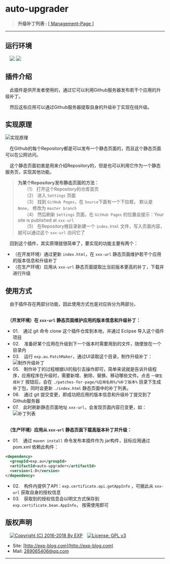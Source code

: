 # auto-upgrader

> <b>升级补丁列表&nbsp;:&nbsp;</b>[[ Management-Page ]](https://lyy289065406.github.io/auto-upgrader/)


------

## 运行环境

　![](https://img.shields.io/badge/Platform-Windows%20x64-brightgreen.svg)  ![](https://img.shields.io/badge/JDK-1.7%2B-brightgreen.svg)

## 插件介绍

　此插件是供开发者使用的，通过它可以利用Github服务器发布若干个应用的升级补丁。

　然后这些应用可以通过Github服务器提取自身的升级补丁实现在线升级。


## 实现原理

![实现原理](https://raw.githubusercontent.com/lyy289065406/auto-upgrader/master/doc/01-%E8%BD%AF%E4%BB%B6%E8%87%AA%E5%8A%A8%E5%8D%87%E7%BA%A7%E5%8E%9F%E7%90%86.png)


　在Github的每个Repository都是可以发布一个静态页面的，而且这个静态页面可以在公网访问。

　这个静态页面初衷是用来介绍Repository的，但是也可以利用它作为一个静态服务页，实现其他功能。


> **为某个Repository发布静态页面的方法：**
<br/>　　（1） 打开这个Repository的仓库首页
<br/>　　（2） 进入 `Settings` 页面
<br/>　　（3） 找到 `GitHub Pages`，在 `Source`下面有一个下拉框， 默认是 `None`， 修改为 `master branch`
<br/>　　（4） 然后刷新 `Settings` 页面，在 `GitHub Pages` 的位置会提示：Your site is published at `xxx-url`
<br/>　　（5） 在Repository根目录新建一个 `index.html` 文件，写入页面内容，就可以通过这个 `xxx-url` 访问它了


　回到这个插件，其实原理就很简单了，要实现的功能主要有两个：

- （在开发环境）通过更新 `index.html`，在 `xxx-url` 静态页面维护若干个应用的版本信息和升级补丁
- （在生产环境）应用从 `xxx-url` 静态页面提取比当前版本更高的补丁，下载并进行升级


## 使用方式

　由于插件存在两部分功能，因此使用方式也是对应拆分为两部分。


<br/>　**（开发环境）在 `xxx-url` 静态页面维护应用的版本信息和升级补丁：**

- 01.　通过 git 命令 clone 这个插件仓库到本地，并通过 Eclipse 导入这个插件项目
- 02.　准备好某个应用在升级到下一个版本时需要用到的文件，随便放在一个目录内
- 03.　运行 `exp.au.PatchMaker`，通过UI读取这个目录，制作升级补丁：<br/>
![制作升级补丁](https://raw.githubusercontent.com/lyy289065406/auto-upgrader/master/doc/02-%E5%88%B6%E4%BD%9C%E5%8D%87%E7%BA%A7%E8%A1%A5%E4%B8%81.png)
- 05.　制作补丁的过程根据UI的指引去操作即可，简单来说就是告诉升级程序，应用程序在升级时，需要新增、删除、替换、移动哪些文件。点击 `一键生成补丁` 按钮后，会在 `./patches-for-page/%应用名称%/%补丁版本%` 目录下生成补丁包，同时会更新 `./index.html` 静态页面中的补丁列表。
- 06.　通过 git 提交变更，即成功把应用的版本信息和升级补丁提交到了 Github服务器
- 07.　此时刷新静态页面地址 `xxx-url`，会发现页面内容已变更，如：
![补丁列表](https://raw.githubusercontent.com/lyy289065406/auto-upgrader/master/doc/03-%E9%9D%99%E6%80%81%E9%A1%B5%E9%9D%A2%E7%9A%84%E5%8D%87%E7%BA%A7%E8%A1%A5%E4%B8%81%E5%88%97%E8%A1%A8.png)



<br/>　**（生产环境）应用从 `xxx-url` 静态页面下载高版本补丁并升级：**

- 01.　通过 `maven install` 命令发布本插件作为 jar构件，目标应用通过 pom.xml 依赖此构件：
```xml
<dependency>
  <groupId>exp.au</groupId>
  <artifactId>auto-upgrader</artifactId>
  <version>1.0</version>
</dependency>
```
- 02.　构件内提供了API：`exp.certificate.api.getAppInfo` ，可据此从 `xxx-url` 获取自身的授权信息
- 03.　获取到的授权信息会以明文方式保存到 `exp.certificate.bean.AppInfo`， 按需使用即可


## 版权声明

　[![Copyright (C) 2016-2018 By EXP](https://img.shields.io/badge/Copyright%20(C)-2006~2018%20By%20EXP-blue.svg)](http://exp-blog.com)　[![License: GPL v3](https://img.shields.io/badge/License-GPL%20v3-blue.svg)](https://www.gnu.org/licenses/gpl-3.0)

- Site: [http://exp-blog.com](http://exp-blog.com) 
- Mail: <a href="mailto:289065406@qq.com?subject=[EXP's Github]%20Your%20Question%20（请写下您的疑问）&amp;body=What%20can%20I%20help%20you?%20（需要我提供什么帮助吗？）">289065406@qq.com</a>


------